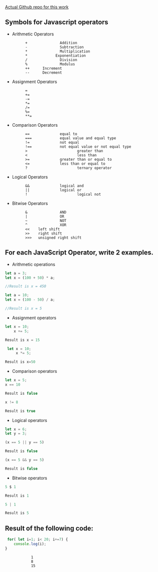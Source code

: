 [Actual Github repo for this work ](https://github.com/Joy879/operators_control_flow)
## Symbols for Javascript operators

* Arithmetic Operators

            +	            Addition
            -	            Subtraction
            *	            Multiplication
            *             Exponentiation 
            /	            Division
            %	            Modulus 
            ++	    Increment
            --	    Decrement

* Assignment Operators

            =	
            +=	
            -=	
            *=	
            /=	
            %=	
            **=	

* Comparison Operators

            ==	            equal to
            ===	            equal value and equal type
            !=	            not equal
            !==	            not equal value or not equal type
            >	                    greater than
            <	                    less than
            >=	            greater than or equal to
            <=	            less than or equal to
            ?	                    ternary operator

* Logical Operators

            &&	            logical and
            ||	            logical or
            !	                    logical not

* Bitwise Operators

            &	            AND	
            |	            OR	
            ~	            NOT	
            ^	            XOR	
            <<	  left shift	
            >>	  right shift	
            >>>	  unsigned right shift	

## For each JavaScript Operator, write 2 examples.
* Arithmetic operations
```js
let a = 3;
let x = (100 + 50) * a;

//Result is x = 450

let a = 10;
let x = (100 - 50) / a;

//Result is x = 5
```
* Assignment operators
```js
let x = 10;
    x += 5;

Result is x = 15

 let x = 10;
     x *= 5;

Result is x=50
```
* Comparison operators
```js
let x = 5;
x == 10

Result is false

x != 8

Result is true
```
* Logical operators

```js
let x = 6; 
let y = 3;

(x == 5 || y == 5)

Result is false

(x == 5 && y == 5)

Result is false
```
* Bitwise operators

```js
5 $ 1

Result is 1

5 | 1

Result is 5
```
## Result of the following code:
```js
 for( let i=1; i< 20; i+=7) {
    console.log(i);
}
```
                1
                8
                15
